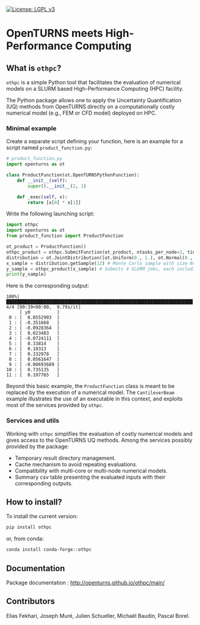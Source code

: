 [![License: LGPL v3](https://img.shields.io/badge/License-LGPLv3-blue.svg)](https://www.gnu.org/licenses/lgpl-3.0)


# OpenTURNS meets High-Performance Computing


## What is `othpc`?

`othpc` is a simple Python tool that facilitates the evaluation of numerical models on a SLURM based High-Performance Computing (HPC) facility.

The Python package allows one to apply the Uncertainty Quantification (UQ) methods from OpenTURNS directly on a computationally costly numerical model (e.g., FEM or CFD model) deployed on HPC.

### Minimal example

Create a separate script defining your function, here is an example for a script named `product_function.py`:

```Python
# product_function.py
import openturns as ot

class ProductFunction(ot.OpenTURNSPythonFunction):
    def __init__(self):
        super().__init__(2, 1)

    def _exec(self, x):
        return [x[0] * x[1]]
```

Write the following launching script:
```Python
import othpc
import openturns as ot 
from product_function import ProductFunction

ot_product = ProductFunction()
othpc_product = othpc.SubmitFunction(ot_product, ntasks_per_node=3, timeout_per_job=5)
distribution = ot.JointDistribution([ot.Uniform(0., 1.), ot.Normal(0., 1.)])
x_sample = distribution.getSample(12) # Monte Carlo sample with size N=12
y_sample = othpc_product(x_sample) # Submits 4 SLURM jobs, each including a batch of 3 evaluations 
print(y_sample)
```

Here is the corresponding output:
```
100%|██████████████████████████████████████████████████████████████████████| 4/4 [00:39<00:00,  9.79s/it]
     [ y0          ]
 0 : [  0.0552903  ]
 1 : [ -0.351668   ]
 2 : [ -0.0928364  ]
 3 : [  0.023483   ]
 4 : [ -0.0724111  ]
 5 : [  0.33814    ]
 6 : [  0.10313    ]
 7 : [  0.332978   ]
 8 : [  0.0561647  ]
 9 : [ -0.00693689 ]
10 : [  0.735135   ]
11 : [  0.107765   ]
```

Beyond this basic example, the `ProductFunction` class is meant to be replaced by the execution of a numerical model. 
The `CantileverBeam` example illustrates the use of an executable in this context, and exploits most of the services provided by `othpc`.  

### Services and utils

Working with `othpc` simplifies the evaluation of costly numerical models and gives access to the OpenTURNS UQ methods.
Among the services possibly provided by the package: 

- Temporary result directory management.
- Cache mechanism to avoid repeating evaluations.
- Compatibility with multi-core or multi-node numerical models.
- Summary csv table presenting the evaluated inputs with their corresponding outputs.



## How to install?

To install the current version:

```bash
pip install othpc
```

or, from conda:

```bash
conda install conda-forge::othpc
```

## Documentation

Package documentation : http://openturns.github.io/othpc/main/



## Contributors

Elias Fekhari, Joseph Muré, Julien Schueller, Michaël Baudin, Pascal Borel.
